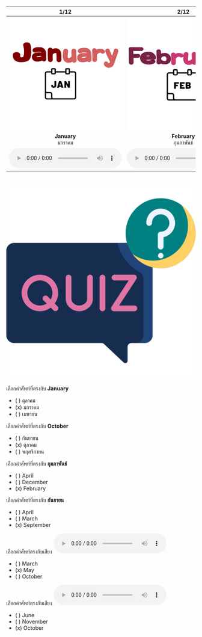 <div class="carrousel">


|1/12|2/12|3/12|4/12|5/12|6/12|7/12|8/12|9/12|10/12|11/12|12/12|
| :----: | :----: | :----: | :----: | :----: | :----: | :----: | :----: | :----: | :----: | :----: | :----: |
|![](/media/img/months__January.svg)|![](/media/img/months__February.svg)|![](/media/img/months__March.svg)|![](/media/img/months__April.svg)|![](/media/img/months__May.svg)|![](/media/img/months__June.svg)|![](/media/img/months__July.svg)|![](/media/img/months__August.svg)|![](/media/img/months__September.svg)|![](/media/img/months__October.svg)|![](/media/img/months__November.svg)|![](/media/img/months__December.svg)|
|**January**<br>มกราคม|**February**<br>กุมภาพันธ์|**March**<br>มีนาคม|**April**<br>เมษายน|**May**<br>พฤษภาคม|**June**<br>มิถุนายน|**July**<br>กรกฏาคม|**August**<br>สิงหาคม|**September**<br>กันยายน|**October**<br>ตุลาคม|**November**<br>พฤศจิกายน|**December**<br>ธันวาคม|
|![](/media/audio/January.mp3)|![](/media/audio/February.mp3)|![](/media/audio/March.mp3)|![](/media/audio/April.mp3)|![](/media/audio/May.mp3)|![](/media/audio/June.mp3)|![](/media/audio/July.mp3)|![](/media/audio/August.mp3)|![](/media/audio/September.mp3)|![](/media/audio/October.mp3)|![](/media/audio/November.mp3)|![](/media/audio/December.mp3)|

</div>



# ![icon](/media/icons/quiz.svg) 


 เลือกคำศัพท์ที่ตรงกับ **January**
 - ( ) ตุลาคม
 - (x) มกราคม
 - ( ) เมษายน

 เลือกคำศัพท์ที่ตรงกับ **October**
 - ( ) กันยายน
 - (x) ตุลาคม
 - ( ) พฤศจิกายน

 เลือกคำศัพท์ที่ตรงกับ **กุมภาพันธ์**
 - ( ) April
 - ( ) December
 - (x) February

 เลือกคำศัพท์ที่ตรงกับ **กันยายน**
 - ( ) April
 - ( ) March
 - (x) September

เลือกคำศัพท์ตรงกับเสียง ![](/media/audio/May.mp3) 
 - ( ) March
 - (x) May
 - ( ) October


เลือกคำศัพท์ตรงกับเสียง ![](/media/audio/October.mp3) 
 - ( ) June
 - ( ) November
 - (x) October

